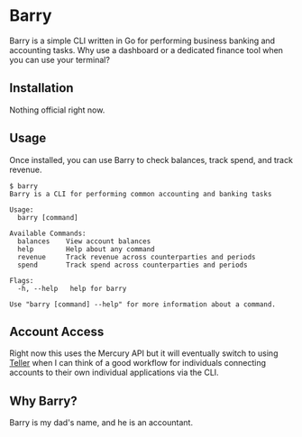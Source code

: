 # Barry

Barry is a simple CLI written in Go for performing business banking and accounting tasks. Why use a dashboard or a dedicated finance tool when you can use your terminal?

## Installation

Nothing official right now.

## Usage

Once installed, you can use Barry to check balances, track spend, and track revenue.

```
$ barry
Barry is a CLI for performing common accounting and banking tasks

Usage:
  barry [command]

Available Commands:
  balances    View account balances
  help        Help about any command
  revenue     Track revenue across counterparties and periods
  spend       Track spend across counterparties and periods

Flags:
  -h, --help   help for barry

Use "barry [command] --help" for more information about a command.
```

## Account Access

Right now this uses the Mercury API but it will eventually switch to using [Teller](https://teller.io) when I can think of a good workflow for individuals connecting accounts to their own individual applications via the CLI.

## Why Barry?

Barry is my dad's name, and he is an accountant.